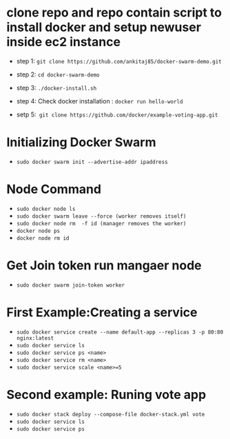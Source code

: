 # clone repo and repo contain script to install docker and setup newuser inside ec2 instance

* step 1: `git clone https://github.com/ankitaj85/docker-swarm-demo.git`

* step 2: `cd docker-swarm-demo`

* step 3: `./docker-install.sh`

* step 4: Check docker installation : `docker run hello-world`

* setp 5:` git clone https://github.com/docker/example-voting-app.git`


# Initializing Docker Swarm 
* `sudo docker swarm init --advertise-addr ipaddress`

# Node Command 
* `sudo docker node ls`
* `sudo docker swarm leave --force (worker removes itself)`
* `sudo docker node rm  -f id (manager removes the worker)`
* `docker node ps `
* `docker node rm id` 


# Get Join token run mangaer node
* `sudo docker swarm join-token worker`


# First Example:Creating a service  
* `sudo docker service create --name default-app --replicas 3 -p 80:80 nginx:latest`
* `sudo docker service ls`
* `sudo docker service ps <name>`
* `sudo docker service rm <name>`
* `sudo docker service scale <name>=5`


# Second example: Runing vote app 
* `sudo docker stack deploy --compose-file docker-stack.yml vote`
* `sudo docker service ls`
* `sudo docker service ps` 






 

